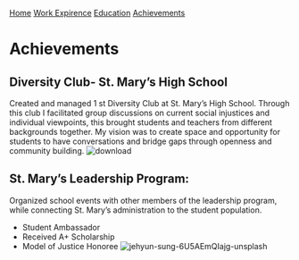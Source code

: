 [Home](https://github.com/JZWhite3/IT100_Midterm/blob/main/README.md)
[Work Expirence](https://github.com/JZWhite3/IT100_Midterm/blob/main/WorkExperience.md)
[Education](https://github.com/JZWhite3/IT100_Midterm/blob/main/Education.md)
[Achievements](https://github.com/JZWhite3/IT100_Midterm/blob/main/achievements.md)
# Achievements

## Diversity Club- St. Mary’s High School
Created and managed 1 st Diversity Club at St. Mary’s High School. Through this club I facilitated group
discussions on current social injustices and individual viewpoints, this brought students and teachers from
different backgrounds together. My vision was to create space and opportunity for students to have
conversations and bridge gaps through openness and community building.
![download](https://user-images.githubusercontent.com/123113593/226243527-0ee5a651-731b-42d3-b8aa-5acc2698e120.jpeg)

## St. Mary’s Leadership Program:
Organized school events with other members of the leadership program, while connecting St. Mary’s
administration to the student population.
- Student Ambassador
- Received A+ Scholarship
- Model of Justice Honoree
![jehyun-sung-6U5AEmQIajg-unsplash](https://user-images.githubusercontent.com/123113593/226243720-1ab2a425-b580-498a-8b76-bcbf84d6b04d.jpg)

